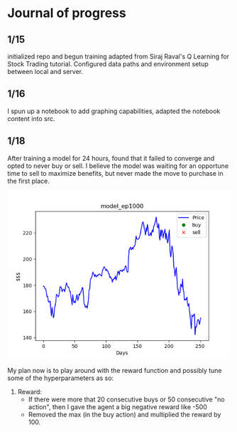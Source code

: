 # Journal of progress # 

## 1/15 ## 
initialized repo and begun training adapted from Siraj Raval's Q Learning for Stock Trading tutorial. 
Configured data paths and environment setup between local and server. 

## 1/16 ##
I spun up a notebook to add graphing capabilities, adapted the notebook content into src.  

## 1/18 ## 
After training a model for 24 hours, found that it failed to converge and opted to never buy or sell. 
I believe the model was waiting for an opportune time to sell to maximize benefits, but never made the move to purchase in the first place.

![No action](images/model_ep1000.png "No action plot") 

My plan now is to play around with the reward function and possibly tune some of the hyperparameters as so: 

1)  Reward: 
    - If there were more that 20 consecutive buys or 50 consecutive "no action", then I gave the agent a big negative reward like -500
    - Removed the max (in the buy action) and multiplied the reward by 100.